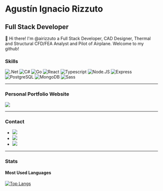 
# Agustín Ignacio Rizzuto

## Full Stack Developer

👋 Hi there! I'm @airizzuto a Full Stack Developer, CAD Designer, Thermal and Structural CFD/FEA Analyst and Pilot of Airplane. Welcome to my github!

### Skills

![.Net](<https://img.shields.io/badge/.NET-5C2D91?style=for-the-badge&logo=.net&logoColor=white>)
![C#](<https://img.shields.io/badge/C%23-239120?style=for-the-badge&logo=c-sharp&logoColor=white>)
![Go](<https://img.shields.io/badge/Go-33D4FF?style=for-the-badge&logo=go&logoColor=white>)
![React](<https://img.shields.io/badge/React-20232A?style=for-the-badge&logo=react&logoColor=61DAFB>)
![Typescript](<https://img.shields.io/badge/TypeScript-007ACC?style=for-the-badge&logo=typescript&logoColor=white>)
![Node.JS](<https://img.shields.io/badge/Node.js-43853D?style=for-the-badge&logo=node.js&logoColor=white>)
![Express](<https://img.shields.io/badge/Express.js-404D59?style=for-the-badge>)
![PostgreSQL](<https://img.shields.io/badge/PostgreSQL-316192?style=for-the-badge&logo=postgresql&logoColor=white>)
![MongoDB](<https://img.shields.io/badge/MongoDB-4EA94B?style=for-the-badge&logo=mongodb&logoColor=white>)
![Sass](<https://img.shields.io/badge/Sass-CC6699?style=for-the-badge&logo=sass&logoColor=white>)

----

### Personal Portfolio Website

<a href="https://airizzutodeveloper.vercel.app/"><img src="https://img.shields.io/badge/Portfolio-Website-9cf?style=flat-square"></a>

----

### Contact

<ul>
  <li>
    <a href="https://twitter.com/airizzuto">
      <img src="https://img.shields.io/badge/Twitter-@airizzuto-white?style=flat-square&logo=twitter" />
    </a>
  </li>
  <li>
    <a href="https://www.linkedin.com/in/airizzuto/">
      <img src="https://img.shields.io/badge/LinkedIn-airizzuto-blue?style=flat-square" />
    </a>
  </li>
  <li>
    <a href="#">
      <img src="https://img.shields.io/badge/Discord-Acrux%231636-blueviolet?style=flat-square" />
    </a>
  </li>
</ul>

----

### Stats

#### Most Used Languages

[![Top Langs](https://github-readme-stats.vercel.app/api/top-langs/?username=airizzuto&theme=dark)](https://github.com/airizzuto/github-readme-stats)
